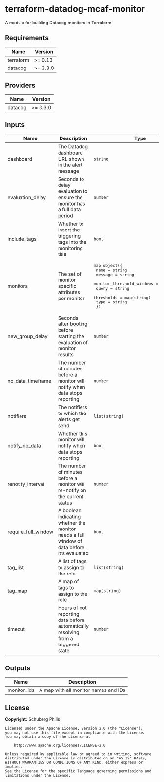 # terraform-datadog-mcaf-monitor
A module for building Datadog monitors in Terraform


<!--- BEGIN_TF_DOCS --->
## Requirements

| Name | Version |
|------|---------|
| terraform | >= 0.13 |
| datadog | >= 3.3.0 |

## Providers

| Name | Version |
|------|---------|
| datadog | >= 3.3.0 |

## Inputs

| Name | Description | Type | Default | Required |
|------|-------------|------|---------|:--------:|
| dashboard | The Datadog dashboard URL shown in the alert message | `string` | `""` | no |
| evaluation\_delay | Seconds to delay evaluation to ensure the monitor has a full data period | `number` | `null` | no |
| include\_tags | Whether to insert the triggering tags into the monitoring title | `bool` | `true` | no |
| monitors | The set of monitor specific attributes per monitor | <pre>map(object({<br>    name                      = string<br>    message                   = string<br>    monitor_threshold_windows = map(string)<br>    query                     = string<br>    thresholds                = map(string)<br>    type                      = string<br>  }))</pre> | `null` | no |
| new\_group\_delay | Seconds after booting before starting the evaluation of monitor results | `number` | `null` | no |
| no\_data\_timeframe | The number of minutes before a monitor will notify when data stops reporting | `number` | `null` | no |
| notifiers | The notifiers to which the alerts get send | `list(string)` | `[]` | no |
| notify\_no\_data | Whether this monitor will notify when data stops reporting | `bool` | `true` | no |
| renotify\_interval | The number of minutes before a monitor will re-notify on the current status | `number` | `null` | no |
| require\_full\_window | A boolean indicating whether the monitor needs a full window of data before it's evaluated | `bool` | `true` | no |
| tag\_list | A list of tags to assign to the role | `list(string)` | `[]` | no |
| tag\_map | A map of tags to assign to the role | `map(string)` | `{}` | no |
| timeout | Hours of not reporting data before automatically resolving from a triggered state | `number` | `null` | no |

## Outputs

| Name | Description |
|------|-------------|
| monitor\_ids | A map with all monitor names and IDs |

<!--- END_TF_DOCS --->

## License

**Copyright:** Schuberg Philis

```
Licensed under the Apache License, Version 2.0 (the "License");
you may not use this file except in compliance with the License.
You may obtain a copy of the License at

    http://www.apache.org/licenses/LICENSE-2.0

Unless required by applicable law or agreed to in writing, software
distributed under the License is distributed on an "AS IS" BASIS,
WITHOUT WARRANTIES OR CONDITIONS OF ANY KIND, either express or implied.
See the License for the specific language governing permissions and
limitations under the License.
```
